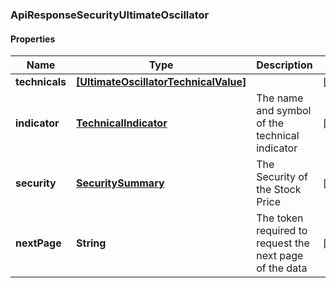 ### ApiResponseSecurityUltimateOscillator

#### Properties
Name | Type | Description | Notes
------------ | ------------- | ------------- | -------------
**technicals** | [**[UltimateOscillatorTechnicalValue]**](UltimateOscillatorTechnicalValue.md) |  | [optional] 
**indicator** | [**TechnicalIndicator**](TechnicalIndicator.md) | The name and symbol of the technical indicator | [optional] 
**security** | [**SecuritySummary**](SecuritySummary.md) | The Security of the Stock Price | [optional] 
**nextPage** | **String** | The token required to request the next page of the data | [optional] 



